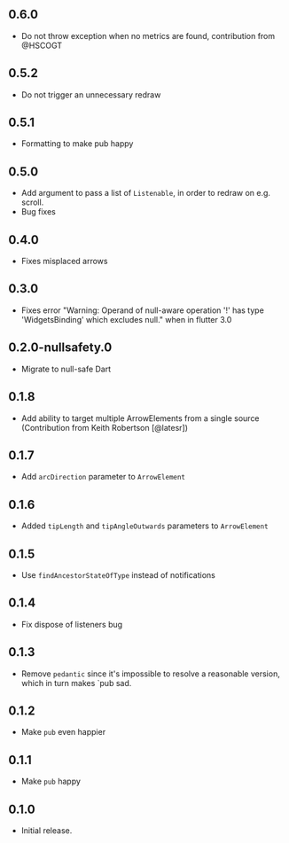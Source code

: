## 0.6.0
- Do not throw exception when no metrics are found, contribution from @HSCOGT 

## 0.5.2
- Do not trigger an unnecessary redraw

## 0.5.1
- Formatting to make pub happy

## 0.5.0
- Add argument to pass a list of `Listenable`, in order to redraw on e.g. scroll.
- Bug fixes

## 0.4.0
- Fixes misplaced arrows

## 0.3.0
- Fixes error "Warning: Operand of null-aware operation '!' has type 'WidgetsBinding' which excludes null." when in flutter 3.0
## 0.2.0-nullsafety.0

- Migrate to null-safe Dart

## 0.1.8

- Add ability to target multiple ArrowElements from a single source (Contribution from Keith Robertson [@latesr])

## 0.1.7

- Add `arcDirection` parameter to `ArrowElement`

## 0.1.6

- Added `tipLength` and `tipAngleOutwards` parameters to `ArrowElement`

## 0.1.5

- Use `findAncestorStateOfType` instead of notifications

## 0.1.4

- Fix dispose of listeners bug

## 0.1.3

- Remove `pedantic` since it's impossible to resolve a reasonable version, which in turn makes `pub sad.

## 0.1.2

- Make `pub` even happier

## 0.1.1

- Make `pub` happy

## 0.1.0

- Initial release.
